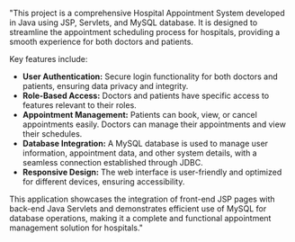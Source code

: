 "This project is a comprehensive Hospital Appointment System developed in Java using JSP, Servlets, and MySQL database. It is designed to streamline the appointment scheduling process for hospitals, providing a smooth experience for both doctors and patients. 

Key features include:
- **User Authentication:** Secure login functionality for both doctors and patients, ensuring data privacy and integrity.
- **Role-Based Access:** Doctors and patients have specific access to features relevant to their roles. 
- **Appointment Management:** Patients can book, view, or cancel appointments easily. Doctors can manage their appointments and view their schedules.
- **Database Integration:** A MySQL database is used to manage user information, appointment data, and other system details, with a seamless connection established through JDBC.
- **Responsive Design:** The web interface is user-friendly and optimized for different devices, ensuring accessibility.
  
This application showcases the integration of front-end JSP pages with back-end Java Servlets and demonstrates efficient use of MySQL for database operations, making it a complete and functional appointment management solution for hospitals."

